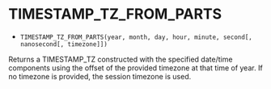 # TIMESTAMP_TZ_FROM_PARTS

- `TIMESTAMP_TZ_FROM_PARTS(year, month, day, hour, minute, second[, nanosecond[, timezone]])`

Returns a TIMESTAMP_TZ constructed with the specified date/time components using the offset of the provided
timezone at that time of year. If no timezone is provided, the session timezone is used.
